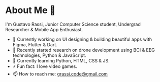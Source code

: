 # About Me 👋
I'm Gustavo Rassi, Junior Computer Science student, Undergrad Researcher & Mobile App Enthusiast.
- 🔭 Currently working on UI designing & building beautiful apps with Figma, Flutter & Dart.
- 🔬 Recently started research on drone development using BCI & EEG technologies, Python & JavaScript.
- 🌱 Currently learning Python, HTML, CSS & JS.
- ⚡ Fun fact: I love video games.
- 📫 How to reach me: grassi.code@gmail.com
<!--
**GustavoRassi/GustavoRassi** is a ✨ _special_ ✨ repository because its `README.md` (this file) appears on your GitHub profile.

Here are some ideas to get you started:

- 👯 I’m looking to collaborate on ...
- 🤔 I’m looking for help with ...
- 💬 Ask me about ...
- 😄 Pronouns: ...
- ⚡ Fun fact: ...
-->
